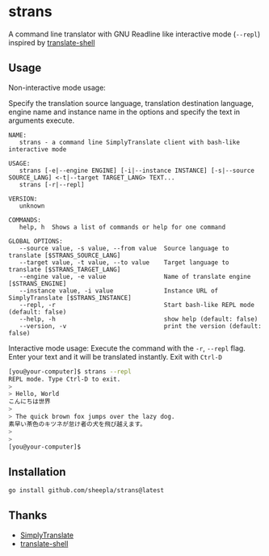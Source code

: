 # strans

A command line translator with GNU Readline like interactive mode (`--repl`) inspired by [translate-shell](https://github.com/soimort/translate-shell)

## Usage

Non-interactive mode usage: 

Specify the translation source language, translation destination language, engine name and instance name in the options and specify the text in arguments execute.


```
NAME:
   strans - a command line SimplyTranslate client with bash-like interactive mode

USAGE:
   strans [-e|--engine ENGINE] [-i|--instance INSTANCE] [-s|--source SOURCE_LANG] <-t|--target TARGET_LANG> TEXT...
   strans [-r|--repl]

VERSION:
   unknown

COMMANDS:
   help, h  Shows a list of commands or help for one command

GLOBAL OPTIONS:
   --source value, -s value, --from value  Source language to translate [$STRANS_SOURCE_LANG]
   --target value, -t value, --to value    Target language to translate [$STRANS_TARGET_LANG]
   --engine value, -e value                Name of translate engine [$STRANS_ENGINE]
   --instance value, -i value              Instance URL of SimplyTranslate [$STRANS_INSTANCE]
   --repl, -r                              Start bash-like REPL mode (default: false)
   --help, -h                              show help (default: false)
   --version, -v                           print the version (default: false)
```

Interactive mode usage: Execute the command with the `-r`, `--repl` flag. 
Enter your text and it will be translated instantly. Exit with `Ctrl-D`

```sh
[you@your-computer]$ strans --repl
REPL mode. Type Ctrl-D to exit.
>
> Hello, World
こんにちは世界
>
> The quick brown fox jumps over the lazy dog.
素早い茶色のキツネが怠け者の犬を飛び越えます。
>
>
[you@your-computer]$ 
```

## Installation

```sh
go install github.com/sheepla/strans@latest
```

## Thanks

- [SimplyTranslate](https://simple-web.org/projects/simplytranslate.html)
- [translate-shell](https://github.com/soimort/translate-shell)


